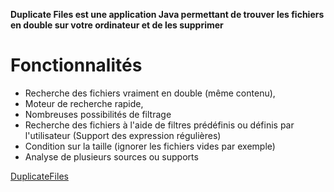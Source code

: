 **Duplicate Files est une application Java permettant de trouver les fichiers en double sur votre ordinateur et de les supprimer**

# Fonctionnalités #

  * Recherche des fichiers vraiment en double (même contenu),
  * Moteur de recherche rapide,
  * Nombreuses possibilités de filtrage
  * Recherche des fichiers à l'aide de filtres prédéfinis ou définis par l'utilisateur (Support des expression régulières)
  * Condition sur la taille (ignorer les fichiers vides par exemple)
  * Analyse de plusieurs sources ou supports


[DuplicateFiles](DuplicateFiles.md)